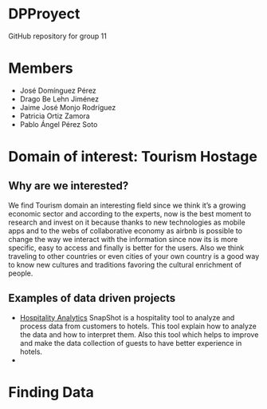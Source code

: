 # DPProyect
GitHub repository for group 11
# Members
- José Domínguez Pérez
- Drago Be Lehn Jiménez
- Jaime José Monjo Rodríguez
- Patricia Ortiz Zamora
- Pablo Ángel Pérez Soto
# Domain of interest: Tourism Hostage
## Why are we interested?
We find Tourism domain  an interesting field since we think it’s a growing economic sector and according to the experts, now is the best moment to research and invest on it because thanks to new technologies as mobile apps and to the webs of collaborative economy as airbnb is possible to change the way we interact with the information since now its is more specific, easy to access and finally  is better for the users.
Also we think traveling to other countries or even cities of your own country is a good way to know new cultures and traditions favoring the cultural enrichment of people.
## Examples of data driven projects
- [Hospitality Analytics](http://skiftx.com/wp-content/uploads/2016/12/Skift-SnapShot-Hospitality-Analytics-1.pdf)
SnapShot is a hospitality tool to analyze and process data from customers to hotels. This tool explain how to analyze the data and how to interpret them. Also this tool which helps to improve and make the data  collection of guests to have better experience in hotels.
- 
# Finding Data
